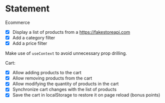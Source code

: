 # Statement

Ecommerce 

- [x] Display a list of products from a https://fakestoreapi.com
- [x] Add a category filter
- [x] Add a price filter

Make use of `useContext` to avoid unnecessary prop drilling.

Cart:

- [X] Allow adding products to the cart
- [x] Allow removing products from the cart
- [x] Allow modifying the quantity of products in the cart
- [x] Synchronize cart changes with the list of products
- [x] Save the cart in localStorage to restore it on page reload (bonus points)
